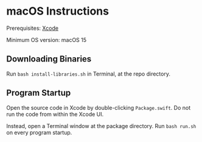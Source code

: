 # macOS Instructions

Prerequisites: [Xcode](https://developer.apple.com/xcode)

Minimum OS version: macOS 15

## Downloading Binaries

Run `bash install-libraries.sh` in Terminal, at the repo directory.

## Program Startup

Open the source code in Xcode by double-clicking `Package.swift`. Do not run the code from within the Xcode UI.

Instead, open a Terminal window at the package directory. Run `bash run.sh` on every program startup.
